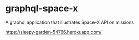 # graphql-space-x
A graphql application that illustrates Space-X API on missions 


https://sleepy-garden-54766.herokuapp.com/

